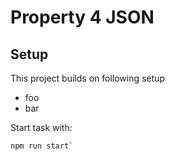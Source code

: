 # Property 4 JSON

## Setup

This project builds on following setup

* foo
* bar

Start task with:
```
npm run start`
```
